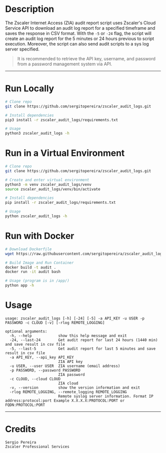 # Description

The Zscaler Internet Access (ZIA) audit report script uses Zscaler's Cloud Service API to download an audit log report 
for a specified timeframe and saves the response in CSV format. With the `-5` or `-24` flag, the script will create an 
audit log report for the 5 minutes or 24 hours previous to script execution. 
Moreover, the script can also send audit scripts to a sys log server specified.

> It is recommended to retrieve the API key, username, and password from a password management system via API.

---
# Run Locally
```bash
# Clone repo
git clone https://github.com/sergitopereira/zscaler_audit_logs.git

# Install dependencies
pip3 install -r zscaler_audit_logs/requirements.txt

# Usage
python3 zscaler_audit_logs -h
```

# Run in a Virtual Environment
```bash
# Clone repo
git clone https://github.com/sergitopereira/zscaler_audit_logs.git

# Create and enter virtual environment
python3 -m venv zscaler_audit_logs/venv
source zscaler_audit_logs/venv/bin/activate

# Install dependencies
pip install -r zscaler_audit_logs/requirements.txt

# Usage
python zscaler_audit_logs -h
```
# Run with Docker

```bash
# Download Dockerfile
wget https://raw.githubusercontent.com/sergitopereira/zscaler_audit_logs/master/Dockerfile

# Build Image and Run Container
docker build -t audit .  
docker run -it audit bash

# Usage (program is in /app/)
python app -h
```
# Usage

```
usage: zscaler_audit_logs [-h] [-24] [-5] -a API_KEY -u USER -p PASSWORD -c CLOUD [-v] [-rlog REMOTE_LOGGING]

optional arguments:
  -h, --help            show this help message and exit
  -24, --last-24        Get audit report for last 24 hours (1440 min) and save result in csv file
  -5, --last-5          Get audit report for last 5 minutes and save result in csv file
  -a API_KEY, --api_key API_KEY
                        ZIA API key
  -u USER, --user USER  ZIA username (email address)
  -p PASSWORD, --password PASSWORD
                        ZIA password
  -c CLOUD, --cloud CLOUD
                        ZIA cloud
  -v, --version         show the version information and exit
  -rlog REMOTE_LOGGING, --remote_logging REMOTE_LOGGING
                        Remote syslog server information. Format IP address:protocol:port Example X.X.X.X:PROTOCOL:PORT or FQDN:PROTOCOL:PORT
```
---

# Credits
```
Sergio Pereira 
Zscaler Professional Services
```
